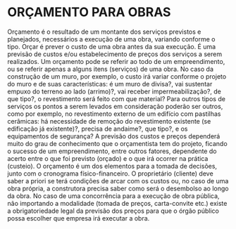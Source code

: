 
# ORÇAMENTO PARA OBRAS 

Orçamento é o resultado de um montante dos serviços previstos e planejados, necessários a execução de uma obra, variando conforme o tipo. Orçar é prever o custo de uma obra antes da sua execução. É uma previsão de custos e/ou estabelecimento de preços dos serviços a serem realizados. Um orçamento pode se referir ao todo de um empreendimento, ou se referir apenas a alguns itens (serviços) de uma obra. No caso da construção de um muro, por exemplo, o custo irá variar conforme o projeto do muro e de suas características: é um muro de divisa?, vai sustentar empuxo do terreno ao lado (arrimo)?, vai receber impermeabilização?, de que tipo?, o revestimento será feito com que material? Para outros tipos de serviços os pontos a serem levados em consideração poderão ser outros, como por exemplo, no revestimento externo de um edifício com pastilhas cerâmicas: há necessidade de remoção do revestimento existente (se edificação já existente)?, precisa de andaime?, que tipo?, e os equipamentos de segurança? A previsão dos custos e preços dependerá muito do grau de conhecimento que o orçamentista tem do projeto, ficando o sucesso de um empreendimento, entre outros fatores, dependente do acerto entre o que foi previsto (orçado) e o que irá ocorrer na prática (custeio). O orçamento é um dos elementos para a tomada de decisões, junto com o cronograma físico-financeiro. O proprietário (cliente) deve saber a priori se terá condições de arcar com os custos ou, no caso de uma obra própria, a construtora precisa saber como será o desembolso ao longo da obra. No caso de uma concorrência para a execução de obra pública, não importando a modalidade (tomada de preços, carta-convite etc.) existe a obrigatoriedade legal da previsão dos preços para que o órgão público possa escolher que empresa irá executar a obra.